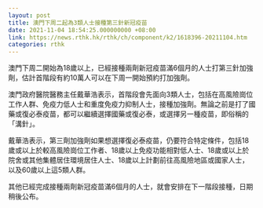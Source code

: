 ```yaml
---
layout: post
title: 澳門下周二起為3類人士接種第三針新冠疫苗
date: 2021-11-04 18:54:25.000000000 +08:00
link: https://news.rthk.hk/rthk/ch/component/k2/1618396-20211104.htm
categories: rthk
---
```


澳門下周二開始為18歲以上，已經接種兩劑新冠疫苗滿6個月的人士打第三針加強劑，估計首階段有約10萬人可以在下周一開始預約打加強劑。

澳門政府醫院醫務主任戴華浩表示，首階段會先面向3類人士，包括在高風險崗位工作人群、免疫力低人士和重度免疫力抑制人士，接種加強劑。無論之前是打了國藥或復必泰疫苗，都可以繼續選擇國藥或復必泰，或選擇另一種疫苗，即俗稱的「溝針」。

戴華浩表示，第三劑加強劑如果想選擇復必泰疫苗，仍要符合特定條件，包括18歲或以上於較高風險崗位工作者、18歲以上免疫功能相對低人士、18歲或以上於院舍或其他集體居住環境居住人士、18歲以上計劃前往高風險地區或國家人士，以及60歲以上這5類人群。

其他已經完成接種兩劑新冠疫苗滿6個月的人士，就會安排在下一階段接種，日期稍後公布。
